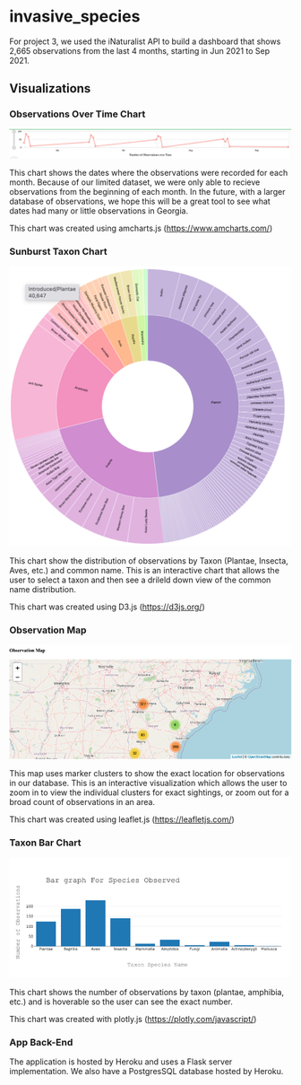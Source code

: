 # invasive_species

For project 3, we used the iNaturalist API to build a dashboard that shows 2,665 observations from the last 4 months, starting in Jun 2021 to Sep 2021. 

## Visualizations

### Observations Over Time Chart

![alt text](static/img/time-chart.png)

This chart shows the dates where the observations were recorded for each month. Because of our limited dataset, we were only able to recieve observations from the beginning of each month. In the future, with a larger database of observations, we hope this will be a great tool to see what dates had many or little observations in Georgia. 

This chart was created using amcharts.js (https://www.amcharts.com/)

### Sunburst Taxon Chart

![alt text](static/img/burst-chart.png)

This chart show the distribution of observations by Taxon (Plantae, Insecta, Aves, etc.) and common name. This is an interactive chart that allows the user to select a taxon and then see a drileld down view of the common name distribution. 

This chart was created using D3.js (https://d3js.org/)

### Observation Map

![alt text](static/img/map.png)

This map uses marker clusters to show the exact location for observations in our database. This is an interactive visualization which allows the user to zoom in to view the individual clusters for exact sightings, or zoom out for a broad count of observations in an area. 

This chart was created using leaflet.js (https://leafletjs.com/)

### Taxon Bar Chart

![alt text](static/img/bar-chart.png)

This chart shows the number of observations by taxon (plantae, amphibia, etc.) and is hoverable so the user can see the exact number. 

This chart was created with plotly.js (https://plotly.com/javascript/)

### App Back-End

The application is hosted by Heroku and uses a Flask server implementation. We also have a PostgresSQL database hosted by Heroku. 